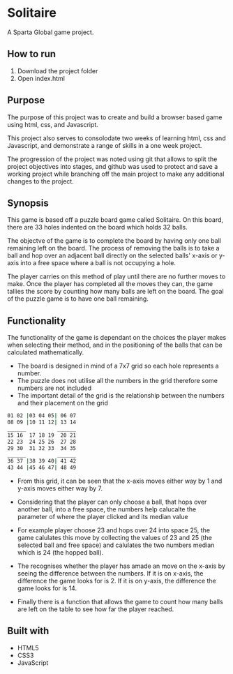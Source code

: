 Solitaire
================

A Sparta Global game project.

## How to run
1. Download the project folder
2. Open index.html

## Purpose
The purpose of this project was to create and build a browser based game using html, css, and Javascript.

This project also serves to consolodate two weeks of learning html, css and Javascript, and demonstrate a range of skills in a one week project.

The progression of the project was noted using git that allows to split the project objectives into stages, and github was used to protect and save a working project while branching off the main project to make any additional changes to the project.

## Synopsis
This game is based off a puzzle board game called Solitaire. On this board, there are 33 holes indented on the board which holds 32 balls.

The objectve of the game is to complete the board by having only one ball remaining left on the board. The process of removing the balls is to take a ball and hop over an adjacent ball directly on the selected balls' x-axis or y-axis into a free space where a ball is not occupying a hole. 

The player carries on this method of play until there are no further moves to make. Once the player has completed all the moves they can, the game tallies the score by counting how many balls are left on the board. The goal of the puzzle game is to have one ball remaining.

## Functionality

The functionality of the game is dependant on the choices the player makes when selecting their method, and in the positioning of the balls that can be calculated mathematically.

* The board is designed in mind of a 7x7 grid so each hole represents a number.
* The puzzle does not utilise all the numbers in the grid therefore some numbers are not included
* The important detail of the grid is the relationship between the numbers and their placement on the grid

``` sh
01 02 |03 04 05| 06 07
08 09 |10 11 12| 13 14
______          ______
15 16  17 18 19  20 21
22 23  24 25 26  27 28
29 30  31 32 33  34 35
______          ______
36 37 |38 39 40| 41 42
43 44 |45 46 47| 48 49 
```

* From this grid, it can be seen that the x-axis moves either way by 1 and y-axis moves either way by 7.

* Considering that the player can only choose a ball, that hops over another ball, into a free space, the numbers help calucalte the parameter of where the player clicked and its median value

* For example player choose 23 and hops over 24 into space 25, the game calulates this move by collecting the values of 23 and 25 (the selected ball and free space) and calulates the two numbers median which is 24 (the hopped ball).

* The recognises whether the player has amade an move on the x-axis by seeing the difference between the numbers. If it is on x-axis, the difference the game looks for is 2. If it is on y-axis, the difference the game looks for is 14.

* Finally there is a function that allows the game to count how many balls are left on the table to see how far the player reached.

## Built with

* HTML5
* CSS3
* JavaScript